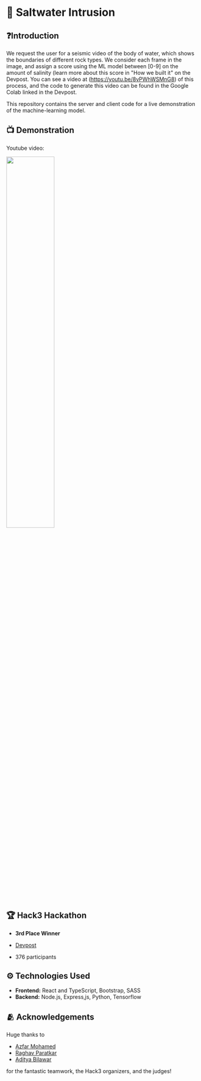 # 🌊 Saltwater Intrusion

## ❓Introduction

We request the user for a seismic video of the body of water, which shows the boundaries of different rock types. We consider each frame in the image, and assign a score using the ML model between [0-9] on the amount of salinity (learn more about this score in "How we built it" on the Devpost. You can see a video at (https://youtu.be/8vPWhWSMnG8) of this process, and the code to generate this video can be found in the Google Colab linked in the Devpost.

This repository contains the server and client code for a live demonstration of the machine-learning model. 

## 📺 Demonstration

Youtube video:

[<img src="https://img.youtube.com/vi/ktEqocVPYFk/maxresdefault.jpg" width="50%">](https://youtu.be/ktEqocVPYFk)

## 🏆 Hack3 Hackathon

- **3rd Place Winner**

- [Devpost](https://devpost.com/software/saltwater-intrusion)

- 376 participants

## ⚙️ Technologies Used

- **Frontend:** React and TypeScript, Bootstrap, SASS
- **Backend:** Node.js, Express,js, Python, Tensorflow

## 🫂 Acknowledgements

Huge thanks to

- [Azfar Mohamed](https://github.com/azfarmo)
- [Raghav Paratkar](https://github.com/raghavparatkar)
- [Aditya Bilawar](https://github.com/adityabilawar)

for the fantastic teamwork, the Hack3 organizers, and the judges!
